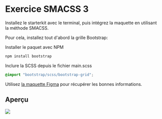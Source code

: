 # Exercice SMACSS 3

Installez le starterkit avec le terminal, puis intégrez la maquette en utilisant la méthode SMACSS.

Pour cela, installez tout d'abord la grille Bootstrap:

Installer le paquet avec NPM

```bash
npm install bootstrap
```

Inclure la SCSS depuis le fichier main.scss

```scss
@import "bootstrap/scss/bootstrap-grid";
```

Utilisez [la maquette Figma](https://www.figma.com/file/6YQq0QZ6Z7Z7Z7Z7Z7Z7Z7/Exercice-SMACSS-3) pour récupérer les bonnes informations.

## Aperçu

![](_consigne/maquette@1x.jpg)
